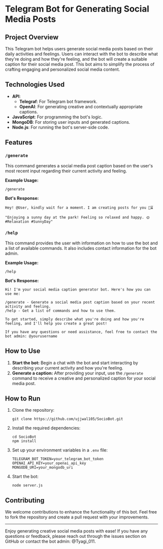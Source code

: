 # Telegram Bot for Generating Social Media Posts

## Project Overview

This Telegram bot helps users generate social media posts based on their daily activities and feelings. Users can interact with the bot to describe what they're doing and how they're feeling, and the bot will create a suitable caption for their social media post. This bot aims to simplify the process of crafting engaging and personalized social media content.

## Technologies Used

- **API**: 
  - **Telegraf**: For Telegram bot framework.
  - **OpenAI**: For generating creative and contextually appropriate captions.
- **JavaScript**: For programming the bot's logic.
- **MongoDB**: For storing user inputs and generated captions.
- **Node.js**: For running the bot's server-side code.

## Features

### `/generate`
This command generates a social media post caption based on the user's most recent input regarding their current activity and feeling.

**Example Usage:**
```
/generate
```

**Bot's Response:**
```
Hey! @User, kindly wait for a moment. I am creating posts for you 🚀⏳

"Enjoying a sunny day at the park! Feeling so relaxed and happy. 🌞 #Relaxation #SunnyDay"
```

### `/help`
This command provides the user with information on how to use the bot and a list of available commands. It also includes contact information for the bot admin.

**Example Usage:**
```
/help
```

**Bot's Response:**
```
Hi! I'm your social media caption generator bot. Here's how you can use me:

/generate - Generate a social media post caption based on your recent activity and feeling.
/help - Get a list of commands and how to use them.

To get started, simply describe what you're doing and how you're feeling, and I'll help you create a great post!

If you have any questions or need assistance, feel free to contact the bot admin: @yourusername
```

## How to Use

1. **Start the bot:** Begin a chat with the bot and start interacting by describing your current activity and how you're feeling.
2. **Generate a caption:** After providing your input, use the `/generate` command to receive a creative and personalized caption for your social media post.

## How to Run

1. Clone the repository:
   ```
   git clone https://github.com/ujjwal105/SocioBot.git
   ```
2. Install the required dependencies:
   ```
   cd SocioBot
   npm install
   ```
3. Set up your environment variables in a `.env` file:
   ```
   TELEGRAM_BOT_TOKEN=your_telegram_bot_token
   OPENAI_API_KEY=your_openai_api_key
   MONGODB_URI=your_mongodb_uri
   ```
4. Start the bot:
   ```
   node server.js
   ```

## Contributing

We welcome contributions to enhance the functionality of this bot. Feel free to fork the repository and create a pull request with your improvements.

---

Enjoy generating creative social media posts with ease! If you have any questions or feedback, please reach out through the issues section on GitHub or contact the bot admin: @Tyagi_011.
